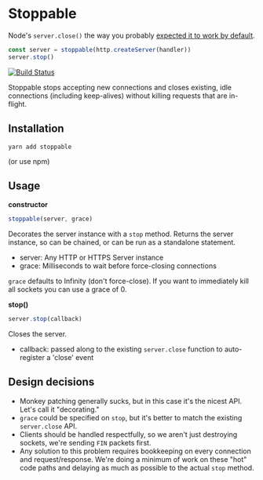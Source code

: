 # Stoppable

Node's `server.close()` the way you probably
[expected it to work by default](https://github.com/nodejs/node/issues/2642).

```js
const server = stoppable(http.createServer(handler))
server.stop()
```

[![Build Status](https://travis-ci.org/hunterloftis/stoppable.svg?branch=master)](https://travis-ci.org/hunterloftis/stoppable)

Stoppable stops accepting new connections and closes existing, idle connections (including keep-alives)
without killing requests that are in-flight.

## Installation

```
yarn add stoppable
```

(or use npm)

## Usage

**constructor**

```js
stoppable(server, grace)
```

Decorates the server instance with a `stop` method.
Returns the server instance, so can be chained, or can be run as a standalone statement.

- server: Any HTTP or HTTPS Server instance
- grace: Milliseconds to wait before force-closing connections

`grace` defaults to Infinity (don't force-close).
If you want to immediately kill all sockets you can use a grace of 0.

**stop()**

```js
server.stop(callback)
```

Closes the server.

- callback: passed along to the existing `server.close` function to auto-register a 'close' event

## Design decisions

- Monkey patching generally sucks, but in this case it's the nicest API. Let's call it "decorating."
- `grace` could be specified on `stop`, but it's better to match the existing `server.close` API.
- Clients should be handled respectfully, so we aren't just destroying sockets, we're sending `FIN` packets first.
- Any solution to this problem requires bookkeeping on every connection and request/response.
We're doing a minimum of work on these "hot" code paths and delaying as much as possible to the actual `stop` method.

